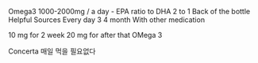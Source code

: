 
Omega3 1000-2000mg / a day - EPA ratio to DHA 2 to 1
	Back of the bottle
		Helpful
		Sources
	Every day 3 4 month
		With other medication

10 mg for 2 week
20 mg for after that
OMega 3

Concerta 매일 먹을 필요없다
